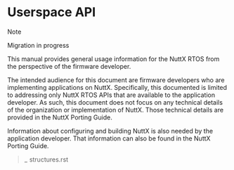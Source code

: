 # Userspace API

<div class="note">

<div class="title">

Note

</div>

Migration in progress

</div>

This manual provides general usage information for the NuttX RTOS from
the perspective of the firmware developer.

The intended audience for this document are firmware developers who are
implementing applications on NuttX. Specifically, this documented is
limited to addressing only NuttX RTOS APIs that are available to the
application developer. As such, this document does not focus on any
technical details of the organization or implementation of NuttX. Those
technical details are provided in the NuttX Porting Guide.

Information about configuring and building NuttX is also needed by the
application developer. That information can also be found in the NuttX
Porting Guide.

> *\_* structures.rst

